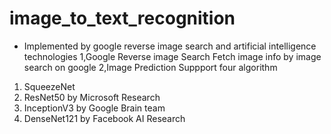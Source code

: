 # image_to_text_recognition
- Implemented by google reverse image search and artificial intelligence technologies
1,Google Reverse image Search
Fetch image info by image search on google
2,Image Prediction
Suppport four algorithm
1. SqueezeNet
1. ResNet50 by Microsoft Research
1. InceptionV3 by Google Brain team
1. DenseNet121 by Facebook AI Research
